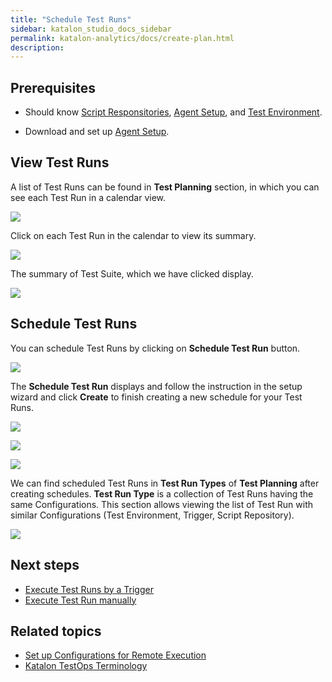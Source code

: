 ```yaml
---
title: "Schedule Test Runs"
sidebar: katalon_studio_docs_sidebar
permalink: katalon-analytics/docs/create-plan.html 
description: 
---
```


## Prerequisites

- Should know [Script Responsitories](), [Agent Setup](katalon-analytics/docs/agents.html), and [Test Environment](katalon-analytics/docs/test-run-config.html).

- Download and set up [Agent Setup](katalon-analytics/docs/agents.html).

## View Test Runs

A list of Test Runs can be found in **Test Planning** section, in which you can see each Test Run in a calendar view.

![](https://github.com/katalon-studio/docs-images/raw/master/katalon-analytics/docs/create-plan/kt_test_plan_test_runs.png)

Click on each Test Run in the calendar to view its summary.

![](https://github.com/katalon-studio/docs-images/raw/master/katalon-analytics/docs/create-plan/kt_click_test_suite_test_planning.png)

The summary of Test Suite, which we have clicked display.

![](https://github.com/katalon-studio/docs-images/raw/master/katalon-analytics/docs/create-plan/kt_summary_test_suite.png)

## Schedule Test Runs

You can schedule Test Runs by clicking on **Schedule Test Run** button.

![](https://github.com/katalon-studio/docs-images/raw/master/katalon-analytics/docs/create-plan/kt_click_button_schedule_test_run.png)

The **Schedule Test Run** displays and follow the instruction in the setup wizard and click **Create** to finish creating a new schedule for your Test Runs.

![](https://github.com/katalon-studio/docs-images/raw/master/katalon-analytics/docs/create-plan/kt_test_run_type.png)

![](https://github.com/katalon-studio/docs-images/raw/master/katalon-analytics/docs/create-plan/kt_test_run_type_2.png)

![](https://github.com/katalon-studio/docs-images/raw/master/katalon-analytics/docs/create-plan/kt_test_run_type_3.png)

We can find scheduled Test Runs in **Test Run Types** of **Test Planning** after creating schedules. **Test Run Type** is a collection of Test Runs having the same Configurations. This section allows viewing the list of Test Run with similar Configurations (Test Environment, Trigger, Script Repository).

<img src="https://github.com/katalon-studio/docs-images/raw/master/katalon-analytics/docs/kt-scheduler/test-run-type.png" width="" height="">

## Next steps

- [Execute Test Runs by a Trigger](/katalon-analytics/docs/kt-scheduler.html)
- [Execute Test Run manually](/katalon-analytics/docs/execute-test-run.htm)

## Related topics

- [Set up Configurations for Remote Execution](/katalon-analytics/docs/test-run-config.html)
- [Katalon TestOps Terminology](https://docs.katalon.com/katalon-analytics/docs/testops-terminology.html)